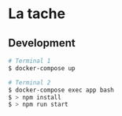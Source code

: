 # La tache

## Development

```sh
# Terminal 1
$ docker-compose up

# Terminal 2
$ docker-compose exec app bash
$ > npm install
$ > npm run start
```
